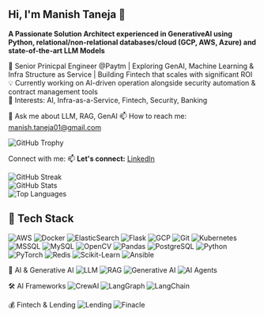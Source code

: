 
## Hi, I'm Manish Taneja 👋

**A Passionate Solution Architect experienced in GenerativeAI using Python, relational/non-relational databases/cloud (GCP, AWS, Azure) and state-of-the-art LLM Models**

🚀 Senior Prinicpal Engineer @Paytm | Exploring GenAI, Machine Learning & Infra Structure as Service | Building Fintech that scales with significant ROI 
💡 Currently working on AI-driven operation alongside security automation & contract management tools  
📌 Interests: AI, Infra-as-a-Service, Fintech, Security, Banking

💬 Ask me about LLM, RAG, GenAI
📫 How to reach me: manish.taneja01@gmail.com

![GitHub Trophy](https://github-profile-trophy.vercel.app/?username=manish-taneja&theme=gruvbox)

Connect with me:
📫 **Let's connect:** [LinkedIn]([https://linkedin.com/in/yourprofile](https://www.linkedin.com/in/mantanz/))

![GitHub Streak](https://github-readme-streak-stats.herokuapp.com/?user=manish-taneja&theme=tokyonight)  
![GitHub Stats](https://github-readme-stats.vercel.app/api?username=manish-taneja&show_icons=true&theme=radical)   
![Top Languages](https://github-readme-stats.vercel.app/api/top-langs/?username=manish-taneja&layout=compact&theme=radical)  


## 🚀 Tech Stack  
![AWS](https://img.shields.io/badge/AWS-232F3E?style=flat&logo=amazonaws&logoColor=white)
![Docker](https://img.shields.io/badge/Docker-2496ED?style=flat&logo=docker&logoColor=white)
![ElasticSearch](https://img.shields.io/badge/Elasticsearch-005571?style=flat&logo=elasticsearch&logoColor=white)
![Flask](https://img.shields.io/badge/Flask-000000?style=flat&logo=flask&logoColor=white)
![GCP](https://img.shields.io/badge/GCP-4285F4?style=flat&logo=googlecloud&logoColor=white)
![Git](https://img.shields.io/badge/Git-F05032?style=flat&logo=git&logoColor=white)
![Kubernetes](https://img.shields.io/badge/Kubernetes-326CE5?style=flat&logo=kubernetes&logoColor=white)
![MSSQL](https://img.shields.io/badge/MSSQL-CC2927?style=flat&logo=microsoftsqlserver&logoColor=white)
![MySQL](https://img.shields.io/badge/MySQL-4479A1?style=flat&logo=mysql&logoColor=white)
![OpenCV](https://img.shields.io/badge/OpenCV-5C3EE8?style=flat&logo=opencv&logoColor=white)
![Pandas](https://img.shields.io/badge/Pandas-150458?style=flat&logo=pandas&logoColor=white)
![PostgreSQL](https://img.shields.io/badge/PostgreSQL-336791?style=flat&logo=postgresql&logoColor=white)
![Python](https://img.shields.io/badge/Python-3776AB?style=flat&logo=python&logoColor=white)
![PyTorch](https://img.shields.io/badge/PyTorch-EE4C2C?style=flat&logo=pytorch&logoColor=white)
![Redis](https://img.shields.io/badge/Redis-DC382D?style=flat&logo=redis&logoColor=white)
![Scikit-Learn](https://img.shields.io/badge/Scikit--Learn-F7931E?style=flat&logo=scikitlearn&logoColor=white)
![Ansible](https://img.shields.io/badge/Ansible-EE0000?style=flat&logo=ansible&logoColor=white)

🧠 AI & Generative AI
![LLM](https://img.shields.io/badge/LLM-Large_Language_Model-blue)
![RAG](https://img.shields.io/badge/RAG-Retrieval_Augmented_Generation-purple)
![Generative AI](https://img.shields.io/badge/Generative_AI-Transformers-orange)
![AI Agents](https://img.shields.io/badge/AI_Agents-Multi_Agent_Systems-red)

🛠 AI Frameworks
![CrewAI](https://img.shields.io/badge/CrewAI-Autonomous_Agents-blueviolet)
![LangGraph](https://img.shields.io/badge/LangGraph-Graph_AI_Orchestration-green)
![LangChain](https://img.shields.io/badge/LangChain-AI_Agent_Framework-lightgrey)

💰 Fintech & Lending
![Lending](https://img.shields.io/badge/Lending-Fintech_Banking-blue)
![Finacle](https://img.shields.io/badge/Finacle-Bank_Core_System-orange)



